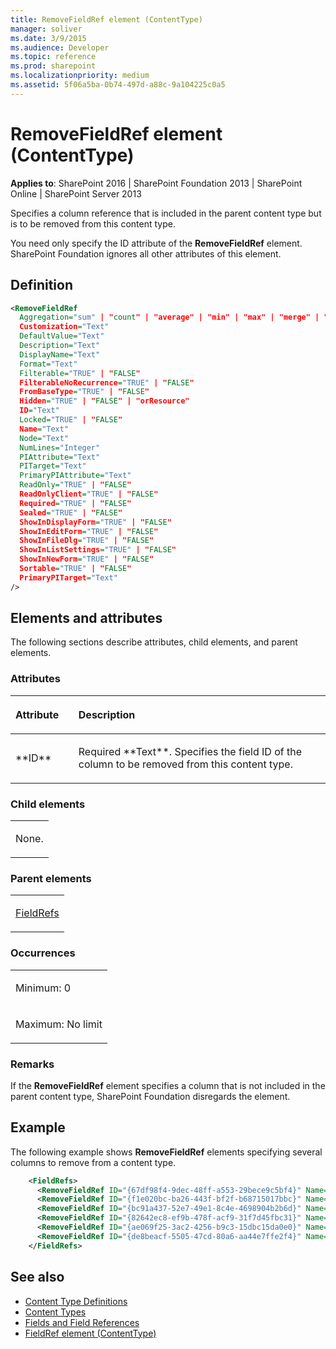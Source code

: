 ```yaml
---
title: RemoveFieldRef element (ContentType)
manager: soliver
ms.date: 3/9/2015
ms.audience: Developer
ms.topic: reference
ms.prod: sharepoint
ms.localizationpriority: medium
ms.assetid: 5f06a5ba-0b74-497d-a88c-9a104225c0a5
---
```


# RemoveFieldRef element (ContentType)

**Applies to**: SharePoint 2016 | SharePoint Foundation 2013 | SharePoint Online | SharePoint Server 2013

Specifies a column reference that is included in the parent content type but is to be removed from this content type.

You need only specify the ID attribute of the **RemoveFieldRef** element. SharePoint Foundation ignores all other attributes of this element.

## Definition

```XML
<RemoveFieldRef
  Aggregation="sum" | "count" | "average" | "min" | "max" | "merge" | "plaintext" | "first" | "last"
  Customization="Text"
  DefaultValue="Text"
  Description="Text"
  DisplayName="Text"
  Format="Text"
  Filterable="TRUE" | "FALSE"
  FilterableNoRecurrence="TRUE" | "FALSE"
  FromBaseType="TRUE" | "FALSE"
  Hidden="TRUE" | "FALSE" | "orResource"
  ID="Text"
  Locked="TRUE" | "FALSE"
  Name="Text"
  Node="Text"
  NumLines="Integer"
  PIAttribute="Text"
  PITarget="Text"
  PrimaryPIAttribute="Text"
  ReadOnly="TRUE" | "FALSE"
  ReadOnlyClient="TRUE" | "FALSE"
  Required="TRUE" | "FALSE"
  Sealed="TRUE" | "FALSE"
  ShowInDisplayForm="TRUE" | "FALSE"
  ShowInEditForm="TRUE" | "FALSE"
  ShowInFileDlg="TRUE" | "FALSE"
  ShowInListSettings="TRUE" | "FALSE"
  ShowInNewForm="TRUE" | "FALSE"
  Sortable="TRUE" | "FALSE" 
  PrimaryPITarget="Text"
/>
```

## Elements and attributes

The following sections describe attributes, child elements, and parent elements.

### Attributes

<table>
<colgroup>
<col width="20%" />
<col width="80%" />
</colgroup>
<thead>
<tr class="header">
<th align="left"><p>Attribute</p></th>
<th align="left"><p>Description</p></th>
</tr>
</thead>
<tbody>
<tr class="odd">
<td align="left"><p>**ID**</p></td>
<td align="left"><p>Required **Text**. Specifies the field ID of the column to be removed from this content type.</p></td>
</tr>
</tbody>
</table>

### Child elements

<table>
<colgroup>
<col width="100%" />
</colgroup>
<tbody>
<tr class="odd">
<td align="left"><p>None.</p></td>
</tr>
</tbody>
</table>

### Parent elements

<table>
<colgroup>
<col width="100%" />
</colgroup>
<tbody>
<tr class="odd">
<td align="left"><p><a href="fieldrefs-element-contenttype.md">FieldRefs</a></p></td>
</tr>
</tbody>
</table>

### Occurrences

<table>
<colgroup>
<col width="100%" />
</colgroup>
<tbody>
<tr class="odd">
<td align="left"><p>Minimum: 0</p></td>
</tr>
<tr class="even">
<td align="left"><p>Maximum: No limit</p></td>
</tr>
</tbody>
</table>

### Remarks

If the **RemoveFieldRef** element specifies a column that is not included in the parent content type, SharePoint Foundation disregards the element.

## Example

The following example shows **RemoveFieldRef** elements specifying several columns to remove from a content type.

```XML
    <FieldRefs>
      <RemoveFieldRef ID="{67df98f4-9dec-48ff-a553-29bece9c5bf4}" Name="Attachments" /> <!-- Attachments -->
      <RemoveFieldRef ID="{f1e020bc-ba26-443f-bf2f-b68715017bbc}" Name="WorkflowVersion" /> <!-- WorkflowVersion -->
      <RemoveFieldRef ID="{bc91a437-52e7-49e1-8c4e-4698904b2b6d}" Name="LinkTitleNoMenu" /> <!-- LinkTitleNoMenu -->
      <RemoveFieldRef ID="{82642ec8-ef9b-478f-acf9-31f7d45fbc31}" Name="LinkTitle" /> <!-- LinkTitle -->
      <RemoveFieldRef ID="{ae069f25-3ac2-4256-b9c3-15dbc15da0e0}" Name="GUID" /> <!-- GUID -->
      <RemoveFieldRef ID="{de8beacf-5505-47cd-80a6-aa44e7ffe2f4}" Name="WorkflowInstanceID" /> <!-- WorkflowInstanceID -->
    </FieldRefs>
```

## See also

- [Content Type Definitions](content-type-definitions.md)
- [Content Types](https://msdn.microsoft.com/library/f5e56c7c-f699-466c-a7ad-3d91a7d219a1(Office.15).aspx)
- [Fields and Field References](https://msdn.microsoft.com/library/6b536c1a-719c-4203-8006-c162de199bfc(Office.15).aspx)
- [FieldRef element (ContentType)](fieldref-element-contenttype.md)








